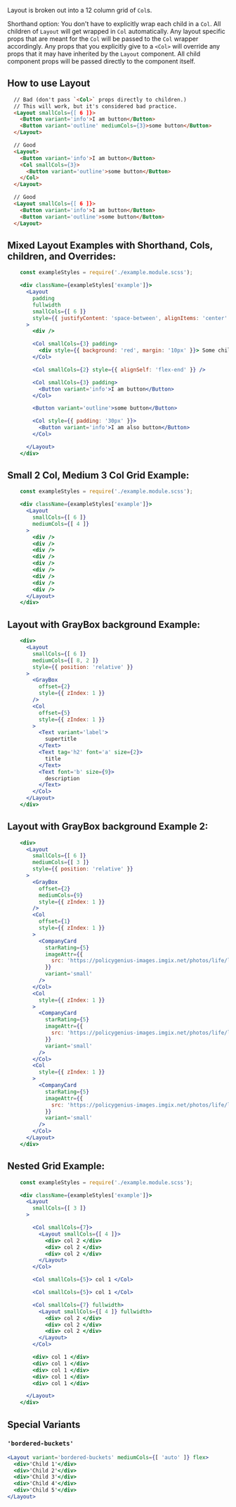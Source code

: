 Layout is broken out into a 12 column grid of `Col`s.

Shorthand option:
You don't have to explicitly wrap each child in a `Col`. All children of `Layout` will get wrapped in `Col` automatically.
Any layout specific props that are meant for the `Col` will be passed to the `Col` wrapper accordingly.
Any props that you explicitly give to a `<Col>` will override any props that it may have inherited by the `Layout` component.
All child component props will be passed directly to the component itself.


## How to use Layout
```html
  // Bad (don't pass `<Col>` props directly to children.)
  // This will work, but it's considered bad practice.
  <Layout smallCols={[ 6 ]}>
    <Button variant='info'>I am button</Button>
    <Button variant='outline' mediumCols={3}>some button</Button>
  </Layout>

  // Good
  <Layout>
    <Button variant='info'>I am button</Button>
    <Col smallCols={3}>
      <Button variant='outline'>some button</Button>
    </Col>
  </Layout>

  // Good
  <Layout smallCols={[ 6 ]}>
    <Button variant='info'>I am button</Button>
    <Button variant='outline'>some button</Button>
  </Layout>
```


## Mixed Layout Examples with Shorthand, Cols, children, and Overrides:

```jsx
    const exampleStyles = require('./example.module.scss');

    <div className={exampleStyles['example']}>
      <Layout
        padding
        fullwidth
        smallCols={[ 6 ]}
        style={{ justifyContent: 'space-between', alignItems: 'center' }}
      >
        <div />

        <Col smallCols={3} padding>
          <div style={{ background: 'red', margin: '10px' }}> Some child</div>
        </Col>

        <Col smallCols={2} style={{ alignSelf: 'flex-end' }} />

        <Col smallCols={3} padding>
          <Button variant='info'>I am button</Button>
        </Col>

        <Button variant='outline'>some button</Button>

        <Col style={{ padding: '30px' }}>
          <Button variant='info'>I am also button</Button>
        </Col>

      </Layout>
    </div>
```

## Small 2 Col, Medium 3 Col Grid Example:


```jsx
    const exampleStyles = require('./example.module.scss');

    <div className={exampleStyles['example']}>
      <Layout
        smallCols={[ 6 ]}
        mediumCols={[ 4 ]}
      >
        <div />
        <div />
        <div />
        <div />
        <div />
        <div />
        <div />
        <div />
        <div />
      </Layout>
    </div>
```

## Layout with GrayBox background Example:


```jsx
    <div>
      <Layout
        smallCols={[ 6 ]}
        mediumCols={[ 8, 2 ]}
        style={{ position: 'relative' }}
      >
        <GrayBox
          offset={2}
          style={{ zIndex: 1 }}
        />
        <Col
          offset={5}
          style={{ zIndex: 1 }}
        >
          <Text variant='label'>
            supertitle
          </Text>
          <Text tag='h2' font='a' size={2}>
            title
          </Text>
          <Text font='b' size={9}>
            description
          </Text>
        </Col>
      </Layout>
    </div>
```

## Layout with GrayBox background Example 2:


```jsx
    <div>
      <Layout
        smallCols={[ 6 ]}
        mediumCols={[ 3 ]}
        style={{ position: 'relative' }}
      >
        <GrayBox
          offset={2}
          mediumCols={9}
          style={{ zIndex: 1 }}
        />
        <Col
          offset={1}
          style={{ zIndex: 1 }}
        >
          <CompanyCard
            starRating={5}
            imageAttr={{
              src: 'https://policygenius-images.imgix.net/photos/life/lincoln-financial-black-logo.svg?fit=max&auto=format&ch=Width,DPR&w={width}'
            }}
            variant='small'
          />
        </Col>
        <Col
          style={{ zIndex: 1 }}
        >
          <CompanyCard
            starRating={5}
            imageAttr={{
              src: 'https://policygenius-images.imgix.net/photos/life/lincoln-financial-black-logo.svg?fit=max&auto=format&ch=Width,DPR&w={width}'
            }}
            variant='small'
          />
        </Col>
        <Col
          style={{ zIndex: 1 }}
        >
          <CompanyCard
            starRating={5}
            imageAttr={{
              src: 'https://policygenius-images.imgix.net/photos/life/lincoln-financial-black-logo.svg?fit=max&auto=format&ch=Width,DPR&w={width}'
            }}
            variant='small'
          />
        </Col>
      </Layout>
    </div>
```
## Nested Grid Example:

```jsx
    const exampleStyles = require('./example.module.scss');

    <div className={exampleStyles['example']}>
      <Layout
        smallCols={[ 3 ]}
      >

        <Col smallCols={7}>
          <Layout smallCols={[ 4 ]}>
            <div> col 2 </div>
            <div> col 2 </div>
            <div> col 2 </div>
          </Layout>
        </Col>

        <Col smallCols={5}> col 1 </Col>

        <Col smallCols={5}> col 1 </Col>

        <Col smallCols={7} fullwidth>
          <Layout smallCols={[ 4 ]} fullwidth>
            <div> col 2 </div>
            <div> col 2 </div>
            <div> col 2 </div>
          </Layout>
        </Col>

        <div> col 1 </div>
        <div> col 1 </div>
        <div> col 1 </div>
        <div> col 1 </div>
        <div> col 1 </div>

      </Layout>
    </div>
```

## Special Variants
### `'bordered-buckets'`

```jsx
<Layout variant='bordered-buckets' mediumCols={[ 'auto' ]} flex>
  <div>'Child 1'</div>
  <div>'Child 2'</div>
  <div>'Child 3'</div>
  <div>'Child 4'</div>
  <div>'Child 5'</div>
</Layout>
```

